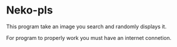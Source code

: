 # Neko-pls
This program take an image you search and randomly displays it.

For program to properly work you must have an internet connetion.
